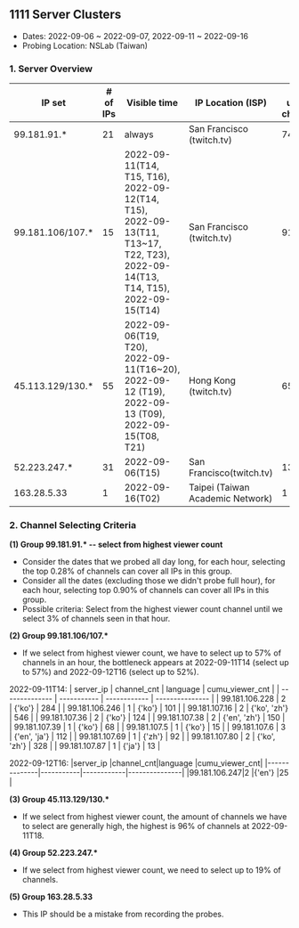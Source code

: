 ## 1111 Server Clusters
- Dates: 2022-09-06 ~ 2022-09-07, 2022-09-11 ~ 2022-09-16
- Probing Location: NSLab (Taiwan)

### 1. Server Overview
| IP set            | # of IPs | Visible time  | IP Location (ISP)  | # of unique channels |
| ----------------- | -------- | ------------- | ------------------ | -------------------- |
| 99.181.91.*       | 21       | always        | San Francisco (twitch.tv)  | 743175       |
| 99.181.106/107.*  | 15       | 2022-09-11(T14, T15, T16), <br>2022-09-12(T14, T15), <br>2022-09-13(T11, T13~17, T22, T23), <br>2022-09-14(T13, T14, T15), <br>2022-09-15(T14)| San Francisco (twitch.tv)  | 91602 |
| 45.113.129/130.*  | 55       | 2022-09-06(T19, T20), <br>2022-09-11(T16~20), <br>2022-09-12 (T19), <br>2022-09-13 (T09), <br>2022-09-15(T08, T21)| Hong Kong (twitch.tv) | 651 |
| 52.223.247.*      | 31       | 2022-09-06(T15) | San Francisco(twitch.tv) | 137          |
| 163.28.5.33       | 1        | 2022-09-16(T02) | Taipei (Taiwan Academic Network)  | 1   |

### 2. Channel Selecting Criteria
__(1) Group 99.181.91.\* -- select from highest viewer count__   
  - Consider the dates that we probed all day long, for each hour, selecting the top 0.28% of channels can cover all IPs in this group.  
  - Consider all the dates (excluding those we didn't probe full hour), for each hour, selecting top 0.90% of channels can cover all IPs in this group.
  - Possible criteria: Select from the highest viewer count channel until we select 3% of channels seen in that hour.

__(2) Group 99.181.106/107.*__ 
  - If we select from highest viewer count, we have to select up to 57% of channels in an hour, the bottleneck appears at 2022-09-11T14 (select up to 57%) and 2022-09-12T16 (select up to 52%).  

2022-09-11T14:
| server_ip      | channel_cnt | language     | cumu_viewer_cnt |
| -------------- | ----------- | ------------ | --------------- |
| 99.181.106.228 | 2           | {'ko'}       | 284            |
| 99.181.106.246 | 1           | {'ko'}       | 101            |
| 99.181.107.16  | 2           | {'ko', 'zh'} | 546            |
| 99.181.107.36  | 2           | {'ko'}       | 124            |
| 99.181.107.38  | 2           | {'en', 'zh'} | 150            |
| 99.181.107.39  | 1           | {'ko'}       | 68             |
| 99.181.107.5   | 1           | {'ko'}       | 15             |
| 99.181.107.6   | 3           | {'en', 'ja'} | 112            |
| 99.181.107.69  | 1           | {'zh'}       | 92             |
| 99.181.107.80  | 2           | {'ko', 'zh'} | 328            |
| 99.181.107.87  | 1           | {'ja'}       | 13             |

2022-09-12T16:
|server_ip     |channel_cnt|language    |cumu_viewer_cnt|
|--------------|-----------|------------|---------------|
|99.181.106.247|2          |{'en'}      |25             |

__(3) Group 45.113.129/130.*__ 
  - If we select from highest viewer count, the amount of channels we have to select are generally high, the highest is 96% of channels at 2022-09-11T18.

__(4) Group 52.223.247.*__ 
  - If we select from highest viewer count, we need to select up to 19% of channels.

__(5) Group 163.28.5.33__ 
  - This IP should be a mistake from recording the probes.
